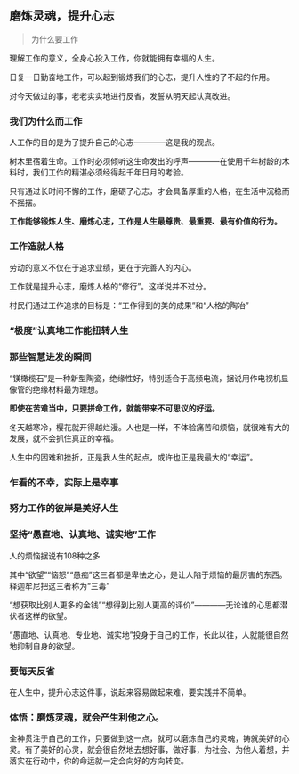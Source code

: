 ## 磨炼灵魂，提升心志

> 为什么要工作

理解工作的意义，全身心投入工作，你就能拥有幸福的人生。

日复一日勤奋地工作，可以起到锻炼我们的心志，提升人性的了不起的作用。

对今天做过的事，老老实实地进行反省，发誓从明天起认真改进。

### 我们为什么而工作

人工作的目的是为了提升自己的心志————这是我的观点。

树木里宿着生命。工作时必须倾听这生命发出的呼声————在使用千年树龄的木料时，我们工作的精湛必须经得起千年日月的考验。

只有通过长时间不懈的工作，磨砺了心志，才会具备厚重的人格，在生活中沉稳而不摇摆。

**工作能够锻炼人生、磨炼心志，工作是人生最尊贵、最重要、最有价值的行为。**

### 工作造就人格

劳动的意义不仅在于追求业绩，更在于完善人的内心。

工作就是提升心志，磨炼人格的“修行”。这样说并不过分。

村民们通过工作追求的目标是：“工作得到的美的成果”和“人格的陶冶”

### “极度”认真地工作能扭转人生

### 那些智慧进发的瞬间

“镁橄榄石”是一种新型陶瓷，绝缘性好，特别适合于高频电流，据说用作电视机显像管的绝缘材料最为理想。

**即使在苦难当中，只要拼命工作，就能带来不可思议的好运。**

冬天越寒冷，樱花就开得越烂漫。人也是一样，不体验痛苦和烦恼，就很难有大的发展，就不会抓住真正的幸福。

人生中的困难和挫折，正是我人生的起点，或许也正是我最大的“幸运”。

### 乍看的不幸，实际上是幸事

### 努力工作的彼岸是美好人生

### 坚持“愚直地、认真地、诚实地”工作

人的烦恼据说有108种之多

其中“欲望”“恼怒”“愚痴”这三者都是卑怯之心，是让人陷于烦恼的最厉害的东西。释迦牟尼把这三者称为“三毒”

“想获取比别人更多的金钱”“想得到比别人更高的评价”————无论谁的心思都潜伏者这样的欲望。

“愚直地、认真地、专业地、诚实地”投身于自己的工作，长此以往，人就能很自然地抑制自身的欲望。

### 要每天反省

在人生中，提升心志这件事，说起来容易做起来难，要实践并不简单。

### 体悟：磨炼灵魂，就会产生利他之心。

全神贯注于自己的工作，只要做到这一点，就可以磨炼自己的灵魂，铸就美好的心灵。有了美好的心灵，就会很自然地去想好事，做好事，为社会、为他人着想，并落实在行动中，你的命运就一定会向好的方向转变。

